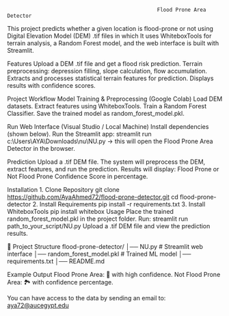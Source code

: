                                                      Flood Prone Area Detector
This project predicts whether a given location is flood-prone or not using Digital Elevation Model (DEM) .tif files in which It uses WhiteboxTools for terrain analysis, a Random Forest model, and the web interface is built with Streamlit.

Features
Upload a DEM .tif file and get a flood risk prediction.
Terrain preprocessing: depression filling, slope calculation, flow accumulation.
Extracts and processes statistical terrain features for prediction.
Displays results with confidence scores.

Project Workflow
Model Training & Preprocessing (Google Colab)
Load DEM datasets.
Extract features using WhiteboxTools.
Train a Random Forest Classifier.
Save the trained model as random_forest_model.pkl.

Run Web Interface (Visual Studio / Local Machine)
Install dependencies (shown below).
Run the Streamlit app:
 streamlit run c:\Users\AYA\Downloads\nu\NU.py → this will open the Flood Prone Area Detector in the browser.

Prediction
Upload a .tif DEM file.
The system will preprocess the DEM, extract features, and run the prediction.
Results will display:
Flood Prone or Not Flood Prone
Confidence Score in percentage.

Installation
1️. Clone Repository
git clone https://github.com/AyaAhmed72/flood-prone-detector.git
cd flood-prone-detector
2. Install Requirements
pip install -r requirements.txt
3️. Install WhiteboxTools
pip install whitebox
Usage
Place the trained random_forest_model.pkl in the project folder.
Run:
 streamlit run path_to_your_script/NU.py
Upload a .tif DEM file and view the prediction results.

📂 Project Structure
flood-prone-detector/
│── NU.py                  # Streamlit web interface
│── random_forest_model.pkl # Trained ML model
│── requirements.txt
│── README.md

Example Output
Flood Prone Area: 🌊 with high confidence.
Not Flood Prone Area: 🏞️ with confidence percentage.

You can have access to the data by sending an email to: aya72@aucegypt.edu




